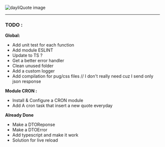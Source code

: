![dayliQuote image][imgTransparent]

___

### TODO :

**Global:**
- Add unit test for each function
- Add module ESLINT
- Update to TS ?
- Get a better error handler
- Clean unused folder
- Add a custom logger
- Add compilation for pug/css files // I don't really need cuz I send only json response

**Module CRON :**
- Install & Configure a CRON module
- Add A cron task that insert a new quote everyday

**Already Done**
- Make a DTOReponse
- Make a DTOError
- Add typescript and make it work
- Solution for live reload

[imgPresentation]: https://image.ibb.co/d69PxJ/dayliquote0.png
[imgTransparent]: https://image.ibb.co/h8WXjy/dayliquote0_default.png
